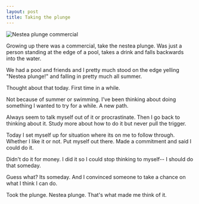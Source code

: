 ```yaml
---
layout: post
title: Taking the plunge
---
```

![Nestea plunge commercial](https://lh3.googleusercontent.com/SX8YgfCCw_AAnV9WrCVDaf5B7Z6eydyi-2ErP8VdY3HC=s684-no)

Growing up there was a commercial, take the nestea plunge. Was just a person standing at the edge of a pool, takes a drink and falls backwards into the water.

We had a pool and friends and I pretty much stood on the edge yelling "Nestea plunge!" and falling in pretty much all summer. 

Thought about that today. First time in a while.

Not because of summer or swimming. I've been thinking about doing something I wanted to try for a while. A new path.

Always seem to talk myself out of it or procrastinate. Then I go back to thinking about it. Study more about how to do it but never pull the trigger. 

Today I set myself up for situation where its on me to follow through. Whether I like it or not. Put myself out there. Made a commitment and said I could do it. 

Didn't do it for money. I did it so I could stop thinking to myself-- I should do that someday. 

Guess what? Its someday. And I convinced someone to take a chance on what I think I can do. 

Took the plunge. Nestea plunge. That's what made me think of it. 

